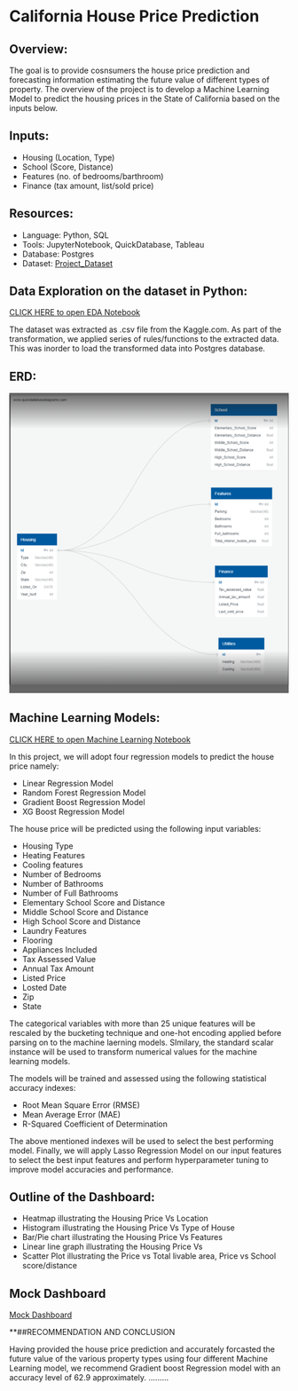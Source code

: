 # California House Price Prediction

## Overview:
The goal is to provide cosnsumers the house price prediction and forecasting information estimating the future value of different types of property. The overview of the project is to develop a Machine Learning Model to predict the housing prices in the State of California based on the inputs below. 

## Inputs: 
* Housing (Location, Type) 
* School (Score, Distance)
* Features (no. of bedrooms/barthroom)
* Finance (tax amount, list/sold price)

## Resources:
* Language: Python, SQL 
* Tools: JupyterNotebook, QuickDatabase, Tableau
* Database: Postgres
* Dataset: [Project_Dataset](https://www.kaggle.com/datasets/quantbruce/californiahouseprices)

## Data Exploration on the dataset in Python:
[CLICK HERE to open EDA Notebook](https://github.com/AThakor234/HousePrice_Prediction/blob/main/ETL/ETL.ipynb)

The dataset was extracted as .csv file from the Kaggle.com. As part of the transformation, we applied series of rules/functions to the extracted data. This was inorder to load the transformed data into Postgres database. 

## ERD: 
![ERD](https://github.com/AThakor234/HousePrice_Prediction/blob/a6bef918e8adbd038f04032372d25baa2f7f1b04/ERD.png)

## Machine Learning Models:
[CLICK HERE to open Machine Learning Notebook](https://github.com/AThakor234/HousePrice_Prediction/blob/main/ML/ML.ipynb) 

In this project, we will adopt four regression models to predict the house price namely:

+ Linear Regression Model
+ Random Forest Regression Model
+ Gradient Boost Regression Model
+ XG Boost Regression Model

The house price will be predicted using the following input variables:
+ Housing Type
+ Heating Features
+ Cooling features
+ Number of Bedrooms
+ Number of Bathrooms
+ Number of Full Bathrooms
+ Elementary School Score and Distance
+ Middle School Score and Distance
+ High School Score and Distance
+ Laundry Features
+ Flooring
+ Appliances Included
+ Tax Assessed Value
+ Annual Tax Amount
+ Listed Price
+ Losted Date
+ Zip
+ State

The categorical variables with more than 25 unique features will be rescaled by the bucketing technique and one-hot encoding applied before parsing on to the machine laerning models. SImilary, the standard scalar instance will be used to transform numerical values for the machine learning models.

The models will be trained and assessed using the following statistical accuracy indexes:
+ Root Mean Square Error (RMSE)
+ Mean Average Error (MAE)
+ R-Squared Coefficient of Determination

The above mentioned indexes will be used to select the best performing model.
Finally, we will apply Lasso Regression Model on our input features to select the best input features and perform hyperparameter tuning to improve model accuracies and performance.

## Outline of the Dashboard:
* Heatmap illustrating the Housing Price Vs Location 
* Histogram illustrating the Housing Price Vs Type of House
* Bar/Pie chart illustrating the Housing Price Vs Features 
* Linear line graph illustrating the Housing Price Vs  
* Scatter Plot illustrating the Price vs Total livable area, Price vs School score/distance 

## Mock Dashboard

[Mock Dashboard](https://public.tableau.com/app/profile/avni.thakor/viz/FinalProject_16751303234100/Dashboard1?publish=yes)

**##RECOMMENDATION AND CONCLUSION

Having provided the house price prediction and accurately forcasted the future value of the various property types using four different Machine Learning model, we recommend Gradient boost Regression model with an accuracy level of 62.9 approximately. 
.........
